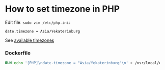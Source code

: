 # How to set timezone in PHP

Edit file: `sudo vim /etc/php.ini`:

```
date.timezone = Asia/Yekaterinburg
```

See [available timezones](http://php.net/manual/ru/timezones.php)

### Dockerfile

```Dockerfile
RUN echo '[PHP]\ndate.timezone = "Asia/Yekaterinburg"\n' > /usr/local/etc/php/conf.d/timezone.ini
```
